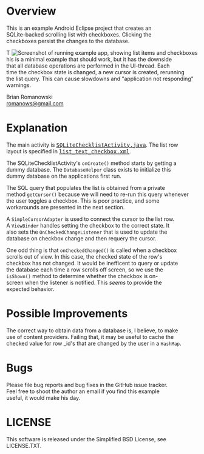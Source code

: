 # Overview
This is an example Android Eclipse project that creates an   
SQLite-backed scrolling list with checkboxes.  Clicking the   
checkboxes persist the changes to the database.   

<img style="float:right;" src="http://github.com/romanows/SQLiteChecklist/raw/master/screenshot.png" alt="Screenshot of running example app, showing list items and checkboxes" />

This is a minimal example that should work, but it has the downside   
that all database operations are performed in the UI-thread. Each    
time the checkbox state is changed, a new cursor is created, rerunning   
the list query. This can cause slowdowns and "application not responding"   
warnings.   

Brian Romanowski   
romanows@gmail.com   


# Explanation
The main activity is <tt><a href="http://github.com/romanows/SQLiteChecklist/raw/master/src/com/pwnetics/example/SQLiteChecklistActivity.java">SQLiteChecklistActivity.java</a></tt>.  The list row   
layout is specified in <tt><a href="http://github.com/romanows/SQLiteChecklist/raw/master/res/layout/list_text_checkbox.xml">list_text_checkbox.xml</a></tt>.     

The SQLiteChecklistActivity's <code>onCreate()</code> method starts by getting a   
dummy database.  The <code>DatabaseHelper</code> class exists to initialize this    
dummy database on the applications first run.   

The SQL query that populates the list is obtained from a private   
method <code>getCursor()</code> because we will need to re-run this query whenever   
the user toggles a checkbox. This is poor practice, and some   
workarounds are presented in the next section.   

A <code>SimpleCursorAdapter</code> is used to connect the cursor to the list row.   
A <code>ViewBinder</code> handles setting the checkbox to the correct state.  It    
also sets the <code>OnCheckedChangeListener</code> that is used to update the    
database on checkbox change and then requery the cursor.   

One odd thing is that <code>onCheckedChanged()</code> is called when a checkbox    
scrolls out of view. In this case, the checked state of the row's    
checkbox has not changed.  It would be inefficent to query or update   
the database each time a row scrolls off screen, so we use the   
<code>isShown()</code> method to determine whether the checkbox is on-   
screen when the listener is notified.  This <em>seems</em> to provide the   
expected behavior.


# Possible Improvements
The correct way to obtain data from a database is, I believe, to make   
use of content providers.  Failing that, it may be useful to cache the   
checked value for row _id's that are changed by the user in a <code>HashMap</code>.   


# Bugs
Please file bug reports and bug fixes in the GitHub issue tracker.   
Feel free to shoot the author an email if you find this example   
useful, it would make his day.  


# LICENSE
This software is released under the Simplified BSD License, see   
LICENSE.TXT.   
